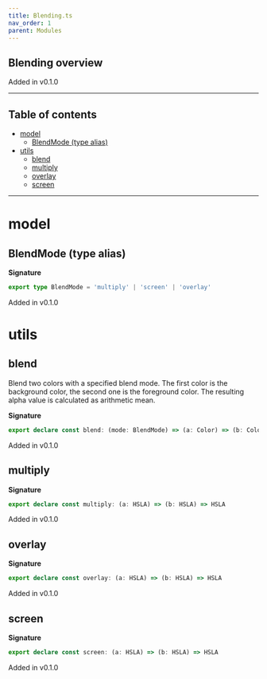 ```yaml
---
title: Blending.ts
nav_order: 1
parent: Modules
---
```


## Blending overview

Added in v0.1.0

---

<h2 class="text-delta">Table of contents</h2>

- [model](#model)
  - [BlendMode (type alias)](#blendmode-type-alias)
- [utils](#utils)
  - [blend](#blend)
  - [multiply](#multiply)
  - [overlay](#overlay)
  - [screen](#screen)

---

# model

## BlendMode (type alias)

**Signature**

```ts
export type BlendMode = 'multiply' | 'screen' | 'overlay'
```

Added in v0.1.0

# utils

## blend

Blend two colors with a specified blend mode. The first color is the
background color, the second one is the foreground color. The resulting
alpha value is calculated as arithmetic mean.

**Signature**

```ts
export declare const blend: (mode: BlendMode) => (a: Color) => (b: Color) => Color
```

Added in v0.1.0

## multiply

**Signature**

```ts
export declare const multiply: (a: HSLA) => (b: HSLA) => HSLA
```

Added in v0.1.0

## overlay

**Signature**

```ts
export declare const overlay: (a: HSLA) => (b: HSLA) => HSLA
```

Added in v0.1.0

## screen

**Signature**

```ts
export declare const screen: (a: HSLA) => (b: HSLA) => HSLA
```

Added in v0.1.0

